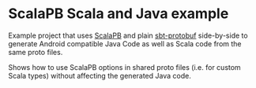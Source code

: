 # ScalaPB Scala and Java example
Example project that uses [ScalaPB](https://trueaccord.github.io/ScalaPB/) and plain
[sbt-protobuf](https://github.com/sbt/sbt-protobuf) side-by-side to generate Android compatible Java Code as well as
Scala code from the same proto files.

Shows how to use ScalaPB options in shared proto files (i.e. for custom Scala types) without affecting the generated
Java code.